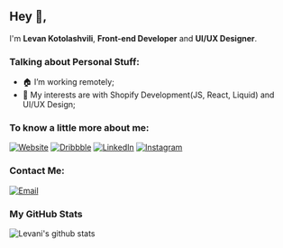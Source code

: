 ## Hey 👋,

I'm **Levan Kotolashvili**, **Front-end Developer** and **UI/UX Designer**.

### Talking about Personal Stuff:

- 🏠 I’m working remotely; 
- 🤔 My interests are with Shopify Development(JS, React, Liquid) and UI/UX Design;

### To know a little more about me:

[![Website](https://img.shields.io/badge/-Personal_Website-0073B1?style=flat-square)](https://levanisart.com)
[![Dribbble](https://img.shields.io/badge/-Dribbble-EA4C89?style=flat&logo=dribbble&logoColor=white)](https://dribbble.com/LevanisART)
[![LinkedIn](https://img.shields.io/badge/-LinkedIn-0073B1?style=flat-square&logo=linkedin&logoColor=white)](https://www.linkedin.com/in/levan-kotolashvili/)
[![Instagram](https://img.shields.io/badge/-Instagram-D0308A?style=flat&logo=Instagram&logoColor=white)](https://www.instagram.com/levanis_art/)

### Contact Me:
[![Email](https://img.shields.io/badge/levani.qotolashvili@gmail.com-D14836?style=flat&logo=gmail&logoColor=white)](mailto:levani.qotolashvili@gmail.com)

### My GitHub Stats

![Levani's github stats](https://github-readme-stats.vercel.app/api?username=LevanisART&show_icons=true)
